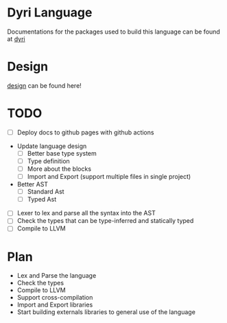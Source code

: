 # Dyri Language

Documentations for the packages used to build this language can be found at [dyri](https://programingisthefuture.github.io/Dyri/)

# Design

[design](https://programingisthefuture.github.io/Dyri/cli/design.html) can be found here!

# TODO

- [ ] Deploy docs to github pages with github actions
- Update language design
  - [ ] Better base type system
  - [ ] Type definition
  - [ ] More about the blocks
  - [ ] Import and Export (support multiple files in single project)
- Better AST
  - [ ] Standard Ast
  - [ ] Typed Ast
- [ ] Lexer to lex and parse all the syntax into the AST
- [ ] Check the types that can be type-inferred and statically typed
- [ ] Compile to LLVM

# Plan

- Lex and Parse the language
- Check the types
- Compile to LLVM
- Support cross-compilation
- Import and Export libraries
- Start building externals libraries to general use of the language

